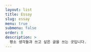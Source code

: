 ```yaml
---
layout: list
title: Essay
slug: essay
menu: true
submenu: false
order: 8
description: >
  평소 생각들과 쓰고 싶은 글을 쓰는 곳입니다.
---
```


